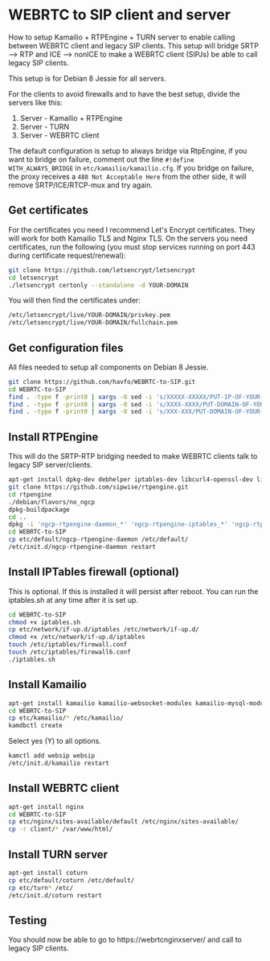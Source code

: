 # WEBRTC to SIP client and server
How to setup Kamailio + RTPEngine + TURN server to enable calling between WEBRTC client and legacy SIP clients. This setup will bridge SRTP --> RTP and ICE --> nonICE to make a WEBRTC client (SIPJs) be able to call legacy SIP clients.

This setup is for Debian 8 Jessie for all servers.

For the clients to avoid firewalls and to have the best setup, divide the servers like this:

1. Server - Kamailio + RTPEngine
2. Server - TURN
3. Server - WEBRTC client

The default configuration is setup to always bridge via RtpEngine, if you want to bridge on failure, comment out the line `#!define WITH_ALWAYS_BRIDGE` in `etc/kamailio/kamailio.cfg`. If you bridge on failure, the proxy receives a `488 Not Acceptable Here` from the other side, it will remove SRTP/ICE/RTCP-mux and try again.

## Get certificates
For the certificates you need I recommend Let's Encrypt certificates. They will work for both Kamailio TLS and Nginx TLS. On the servers you need certificates, run the following (you must stop services running on port 443 during certificate request/renewal):
```bash
git clone https://github.com/letsencrypt/letsencrypt
cd letsencrypt
./letsencrypt certonly --standalone -d YOUR-DOMAIN
```
You will then find the certificates under:
```bash
/etc/letsencrypt/live/YOUR-DOMAIN/privkey.pem
/etc/letsencrypt/live/YOUR-DOMAIN/fullchain.pem
```

## Get configuration files
All files needed to setup all components on Debian 8 Jessie.
```bash
git clone https://github.com/havfo/WEBRTC-to-SIP.git
cd WEBRTC-to-SIP
find . -type f -print0 | xargs -0 sed -i 's/XXXXX-XXXXX/PUT-IP-OF-YOUR-SIP-SERVER-HERE/g'
find . -type f -print0 | xargs -0 sed -i 's/XXXX-XXXX/PUT-DOMAIN-OF-YOUR-SIP-SERVER-HERE/g'
find . -type f -print0 | xargs -0 sed -i 's/XXX-XXX/PUT-DOMAIN-OF-YOUR-TURN-SERVER-HERE/g'
```

## Install RTPEngine
This will do the SRTP-RTP bridging needed to make WEBRTC clients talk to legacy SIP server/clients.
```bash
apt-get install dpkg-dev debhelper iptables-dev libcurl4-openssl-dev libglib2.0-dev libhiredis-dev libpcre3-dev libssl-dev markdown zlib1g-dev libxmlrpc-core-c3-dev dkms linux-headers-`uname -r` libmysqlclient-dev libavcodec-dev libavfilter-dev libavformat-dev libavresample-dev libavutil-dev libevent-dev libjson-glib-dev libpcap-dev
git clone https://github.com/sipwise/rtpengine.git
cd rtpengine
./debian/flavors/no_ngcp
dpkg-buildpackage
cd ..
dpkg -i 'ngcp-rtpengine-daemon_*' 'ngcp-rtpengine-iptables_*' 'ngcp-rtpengine-kernel-dkms_*'
cd WEBRTC-to-SIP
cp etc/default/ngcp-rtpengine-daemon /etc/default/
/etc/init.d/ngcp-rtpengine-daemon restart
```

## Install IPTables firewall (optional)
This is optional. If this is installed it will persist after reboot. You can run the iptables.sh at any time after it is set up.
```bash
cd WEBRTC-to-SIP
chmod +x iptables.sh
cp etc/network/if-up.d/iptables /etc/network/if-up.d/
chmod +x /etc/network/if-up.d/iptables
touch /etc/iptables/firewall.conf
touch /etc/iptables/firewall6.conf
./iptables.sh
```

## Install Kamailio
```bash
apt-get install kamailio kamailio-websocket-modules kamailio-mysql-modules kamailio-tls-modules kamailio-presence-modules mysql-server
cd WEBRTC-to-SIP
cp etc/kamailio/* /etc/kamailio/
kamdbctl create
```
Select yes (Y) to all options.

```bash
kamctl add websip websip
/etc/init.d/kamailio restart
```

## Install WEBRTC client
```sh
apt-get install nginx
cd WEBRTC-to-SIP
cp etc/nginx/sites-available/default /etc/nginx/sites-available/
cp -r client/* /var/www/html/
```

## Install TURN server
```sh
apt-get install coturn
cp etc/default/coturn /etc/default/
cp etc/turn* /etc/
/etc/init.d/coturn restart
```

## Testing
You should now be able to go to https://webrtcnginxserver/ and call to legacy SIP clients.
